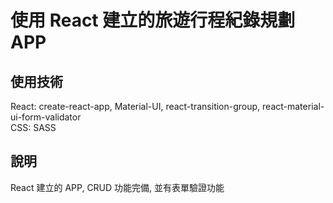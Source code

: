 # 使用 React 建立的旅遊行程紀錄規劃 APP

## 使用技術

React: create-react-app, Material-UI, react-transition-group, react-material-ui-form-validator<br>
CSS: SASS

## 說明

React 建立的 APP, CRUD 功能完備, 並有表單驗證功能
